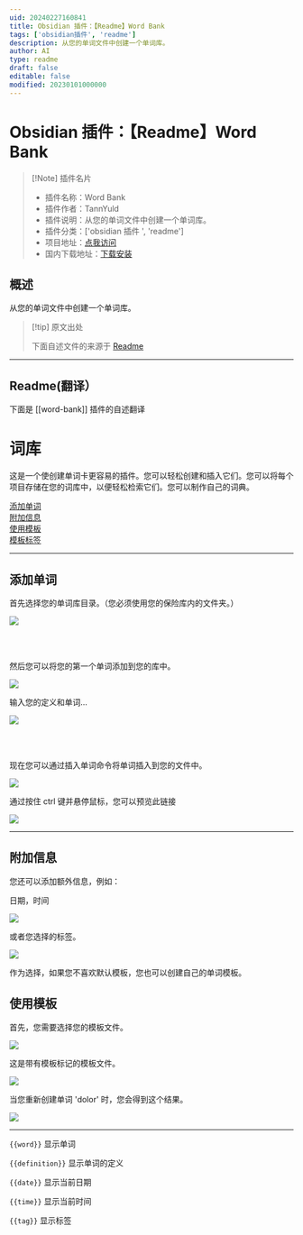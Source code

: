 ```yaml
---
uid: 20240227160841
title: Obsidian 插件：【Readme】Word Bank
tags: ['obsidian插件', 'readme']
description: 从您的单词文件中创建一个单词库。
author: AI
type: readme
draft: false
editable: false
modified: 20230101000000
---
```


# Obsidian 插件：【Readme】Word Bank

> [!Note] 插件名片
> - 插件名称：Word Bank
> - 插件作者：TannYuld
> - 插件说明：从您的单词文件中创建一个单词库。
> - 插件分类：['obsidian 插件 ', 'readme']
> - 项目地址：[点我访问](https://github.com/TannYuld/WordBank)
> - 国内下载地址：[下载安装](https://pkmer.cn/products/plugin/pluginMarket/?word-bank)

## 概述

从您的单词文件中创建一个单词库。

> [!tip] 原文出处
>
>下面自述文件的来源于 [Readme](https://ghproxy.net/https://raw.githubusercontent.com/TannYuld/WordBank/master/README.md)

---

## Readme(翻译）

下面是 [[word-bank]] 插件的自述翻译

# 词库

这是一个使创建单词卡更容易的插件。您可以轻松创建和插入它们。您可以将每个项目存储在您的词库中，以便轻松检索它们。您可以制作自己的词典。

[添加单词](#adding-word) <br>
[附加信息](#additional) <br>
[使用模板](#using-template) <br>
[模板标签](#template-tags) <br>

---

## 添加单词

首先选择您的单词库目录。（您必须使用您的保险库内的文件夹。）

![](https://github.com/TannYuld/WordBank/blob/master/source/img1.png)

<br>

<br>

然后您可以将您的第一个单词添加到您的库中。

![](https://github.com/TannYuld/WordBank/blob/master/source/img2.png)

输入您的定义和单词...

![](https://github.com/TannYuld/WordBank/blob/master/source/img3.png)

</br>

</br>

现在您可以通过插入单词命令将单词插入到您的文件中。

![](https://github.com/TannYuld/WordBank/blob/master/source/img4.png)

通过按住 ctrl 键并悬停鼠标，您可以预览此链接

![](https://github.com/TannYuld/WordBank/blob/master/source/img5.png)

---

## 附加信息

您还可以添加额外信息，例如：

日期，时间

![](https://github.com/TannYuld/WordBank/blob/master/source/img6.png)

或者您选择的标签。

![](https://github.com/TannYuld/WordBank/blob/master/source/img7.png)

作为选择，如果您不喜欢默认模板，您也可以创建自己的单词模板。

## 使用模板

首先，您需要选择您的模板文件。

![](https://github.com/TannYuld/WordBank/blob/master/source/img8.png)

这是带有模板标记的模板文件。

![](https://github.com/TannYuld/WordBank/blob/master/source/img9.png)

当您重新创建单词 'dolor' 时，您会得到这个结果。

![](https://github.com/TannYuld/WordBank/blob/master/source/img10.png)

---

`{{word}}` 显示单词

`{{definition}}` 显示单词的定义

`{{date}}` 显示当前日期

`{{time}}` 显示当前时间

`{{tag}}` 显示标签
